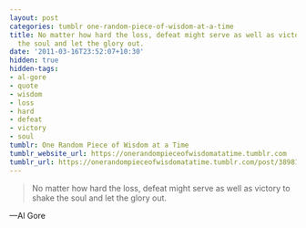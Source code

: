 ```yaml
---
layout: post
categories: tumblr one-random-piece-of-wisdom-at-a-time
title: No matter how hard the loss, defeat might serve as well as victory to shake
  the soul and let the glory out.
date: '2011-03-16T23:52:07+10:30'
hidden: true
hidden-tags:
- al-gore
- quote
- wisdom
- loss
- hard
- defeat
- victory
- soul
tumblr: One Random Piece of Wisdom at a Time
tumblr_website_url: https://onerandompieceofwisdomatatime.tumblr.com
tumblr_url: https://onerandompieceofwisdomatatime.tumblr.com/post/3898109661/no-matter-how-hard-the-loss-defeat-might-serve-as
---
```

> No matter how hard the loss, defeat might serve as well as victory to shake the soul and let the glory out.

—Al Gore
